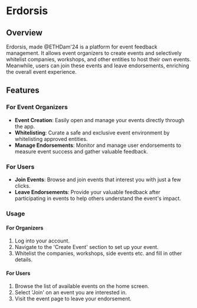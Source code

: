 # Erdorsis

## Overview
Erdorsis, made @ETHDam'24 is a platform for event feedback management. It allows event organizers to create events and selectively whitelist companies, workshops, and other entities to host their own events. Meanwhile, users can join these events and leave endorsements, enriching the overall event experience.

## Features

### For Event Organizers
- **Event Creation**: Easily open and manage your events directly through the app.
- **Whitelisting**: Curate a safe and exclusive event environment by whitelisting approved entities.
- **Manage Endorsements**: Monitor and manage user endorsements to measure event success and gather valuable feedback.

### For Users
- **Join Events**: Browse and join events that interest you with just a few clicks.
- **Leave Endorsements**: Provide your valuable feedback after participating in events to help others understand the event's impact.


### Usage 

#### For Organizers
1. Log into your account.
2. Navigate to the 'Create Event' section to set up your event.
3. Whitelist the companies, workshops, side events etc. and fill in other details.

#### For Users
1. Browse the list of available events on the home screen.
2. Select 'Join' on an event you are interested in.
3. Visit the event page to leave your endorsement.

